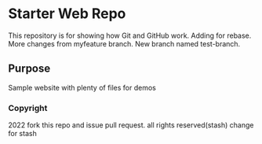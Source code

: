 # Starter Web Repo

This repository is for showing how Git and GitHub work. Adding for rebase. More changes from myfeature branch.
New branch named test-branch.

## Purpose

Sample website with plenty of files for demos

### Copyright

2022
fork this repo and issue pull request.
all rights reserved(stash)
change for stash
